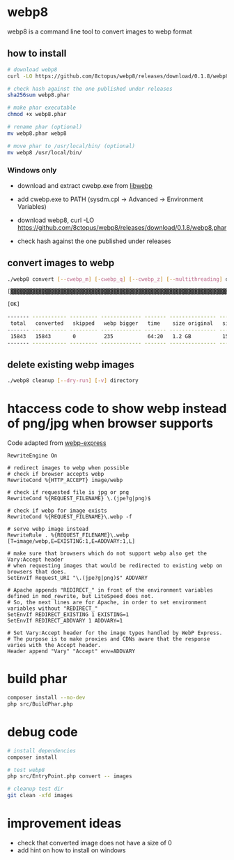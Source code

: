 # webp8

webp8 is a command line tool to convert images to webp format

## how to install

```sh
# download webp8
curl -LO https://github.com/8ctopus/webp8/releases/download/0.1.8/webp8.phar

# check hash against the one published under releases
sha256sum webp8.phar

# make phar executable
chmod +x webp8.phar

# rename phar (optional)
mv webp8.phar webp8

# move phar to /usr/local/bin/ (optional)
mv webp8 /usr/local/bin/
```

### Windows only

- download and extract cwebp.exe from [libwebp](https://storage.googleapis.com/downloads.webmproject.org/releases/webp/libwebp-1.2.0-windows-x64.zip)

- add cwebp.exe to PATH (sysdm.cpl -> Advanced -> Environment Variables)

- download webp8, curl -LO https://github.com/8ctopus/webp8/releases/download/0.1.8/webp8.phar

- check hash against the one published under releases

## convert images to webp

```sh
./webp8 convert [--cwebp_m] [-cwebp_q] [--cwebp_z] [--multithreading] directory

[▓▓▓▓▓▓▓▓▓▓▓▓▓▓▓▓▓▓▓▓▓▓▓▓▓▓▓▓▓▓▓▓▓▓▓▓▓▓▓▓▓▓▓▓▓▓▓▓▓▓▓▓▓▓▓▓▓▓▓▓▓▓▓▓▓▓▓▓▓▓] 15843/15843 (100%) -   1 hr/1 hr   - 6.0 MiB

[OK]

------- ----------- --------- ------------- ------- --------------- -----------
 total   converted   skipped   webp bigger   time    size original   size webp
------- ----------- --------- ------------- ------- --------------- -----------
 15843   15843       0         235           64:20   1.2 GB          150.3 MB
------- ----------- --------- ------------- ------- --------------- -----------
```

## delete existing webp images

```sh
./webp8 cleanup [--dry-run] [-v] directory
```

# htaccess code to show webp instead of png/jpg when browser supports

Code adapted from [webp-express](https://github.com/rosell-dk/webp-express)

```.htaccess
RewriteEngine On

# redirect images to webp when possible
# check if browser accepts webp
RewriteCond %{HTTP_ACCEPT} image/webp

# check if requested file is jpg or png
RewriteCond %{REQUEST_FILENAME} \.(jpe?g|png)$

# check if webp for image exists
RewriteCond %{REQUEST_FILENAME}\.webp -f

# serve webp image instead
RewriteRule . %{REQUEST_FILENAME}\.webp [T=image/webp,E=EXISTING:1,E=ADDVARY:1,L]

# make sure that browsers which do not support webp also get the Vary:Accept header
# when requesting images that would be redirected to existing webp on browsers that does.
SetEnvIf Request_URI "\.(jpe?g|png)$" ADDVARY

# Apache appends "REDIRECT_" in front of the environment variables defined in mod_rewrite, but LiteSpeed does not.
# So, the next lines are for Apache, in order to set environment variables without "REDIRECT_"
SetEnvIf REDIRECT_EXISTING 1 EXISTING=1
SetEnvIf REDIRECT_ADDVARY 1 ADDVARY=1

# Set Vary:Accept header for the image types handled by WebP Express.
# The purpose is to make proxies and CDNs aware that the response varies with the Accept header.
Header append "Vary" "Accept" env=ADDVARY
```

# build phar

```sh
composer install --no-dev
php src/BuildPhar.php
```

# debug code
```sh
# install dependencies
composer install

# test webp8
php src/EntryPoint.php convert -- images

# cleanup test dir
git clean -xfd images
```

# improvement ideas

- check that converted image does not have a size of 0
- add hint on how to install on windows
